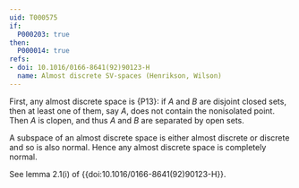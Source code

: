 ```yaml
---
uid: T000575
if:
  P000203: true
then:
  P000014: true
refs:
- doi: 10.1016/0166-8641(92)90123-H
  name: Almost discrete SV-spaces (Henrikson, Wilson)
---
```

First, any almost discrete space is {P13}: if $A$ and $B$ are disjoint closed sets, then at least one of them, say $A$, does not contain the nonisolated point. Then $A$ is clopen, and thus $A$ and $B$ are separated by open sets.

A subspace of an almost discrete space is either almost discrete or discrete and so is also normal. Hence any almost discrete space is completely normal.

See lemma 2.1(i) of {{doi:10.1016/0166-8641(92)90123-H}}.
